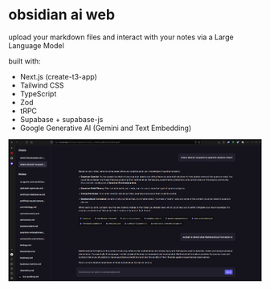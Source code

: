 # obsidian ai web

upload your markdown files and interact with your notes via a Large Language Model

built with:
- Next.js (create-t3-app)
- Tailwind CSS
- TypeScript
- Zod
- tRPC
- Supabase + supabase-js
- Google Generative AI (Gemini and Text Embedding)

[<img src="https://github.com/thereal-atom/obsidian-notes-ai/blob/cba1429d9b4d7abd77018f4b3cbc3d6d2ecec470/public/screenshots/example.png">](https://oscarfal.vercel.app)